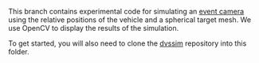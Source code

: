 This branch contains experimental code for simulating an [event
camera](http://rpg.ifi.uzh.ch/research_dvs.html) using the relative positions
of the vehicle and a spherical target mesh.  We use OpenCV to display the
results of the simulation.

To get started, you will also need to clone the [dvssim](htps://github.com/simondlevy/dvssim)
repository into this folder.

